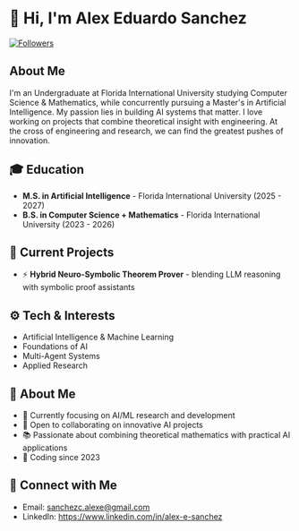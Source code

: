 # 👋 Hi, I'm Alex Eduardo Sanchez

[![Followers](https://img.shields.io/github/followers/thealepo?label=Followers&style=flat-square)](https://github.com/thealepo)

## About Me
I'm an Undergraduate at Florida International University studying Computer Science & Mathematics, while concurrently pursuing a Master's in Artificial Intelligence.
My passion lies in building AI systems that matter. I love working on projects that combine theoretical insight with engineering. At the cross of engineering and research, we can find the greatest pushes of innovation.

## 🎓 Education
- **M.S. in Artificial Intelligence** - Florida International University (2025 - 2027)
- **B.S. in Computer Science + Mathematics** - Florida International University (2023 - 2026)

## 🔭 Current Projects
- ⚡ **Hybrid Neuro-Symbolic Theorem Prover** - blending LLM reasoning with symbolic proof assistants

## ⚙️ Tech & Interests
- Artificial Intelligence & Machine Learning
- Foundations of AI
- Multi-Agent Systems
- Applied Research

## 🚀 About Me
- 🌱 Currently focusing on AI/ML research and development
- 👯 Open to collaborating on innovative AI projects
- 📚 Passionate about combining theoretical mathematics with practical AI applications
- 📅 Coding since 2023

## 🤝 Connect with Me
- Email: sanchezc.alexe@gmail.com
- LinkedIn: https://www.linkedin.com/in/alex-e-sanchez
